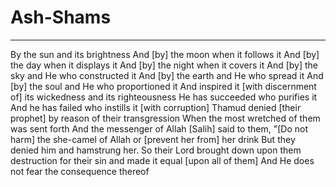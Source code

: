 # Ash-Shams
---
By the sun and its brightness
And [by] the moon when it follows it
And [by] the day when it displays it
And [by] the night when it covers it
And [by] the sky and He who constructed it
And [by] the earth and He who spread it
And [by] the soul and He who proportioned it
And inspired it [with discernment of] its wickedness and its righteousness
He has succeeded who purifies it
And he has failed who instills it [with corruption]
Thamud denied [their prophet] by reason of their transgression
When the most wretched of them was sent forth
And the messenger of Allah [Salih] said to them, "[Do not harm] the she-camel of Allah or [prevent her from] her drink
But they denied him and hamstrung her. So their Lord brought down upon them destruction for their sin and made it equal [upon all of them]
And He does not fear the consequence thereof

